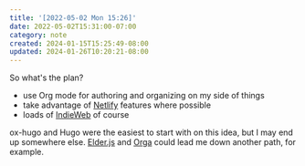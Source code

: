 ```yaml
---
title: '[2022-05-02 Mon 15:26]'
date: 2022-05-02T15:31:00-07:00
category: note
created: 2024-01-15T15:25:49-08:00
updated: 2024-01-26T10:20:21-08:00
---
```


So what's the plan?

* use Org mode for authoring and organizing on my side of things
* take advantage of [Netlify](https://netlify.com) features where possible
* loads of [IndieWeb](https://indieweb.org) of course

ox-hugo and Hugo were the easiest to start with on this idea, but I may end up somewhere else. [Elder.js](https://elderguide.com/tech/elderjs/) and [Orga](https://orga.js.org) could lead me down another path, for example.
